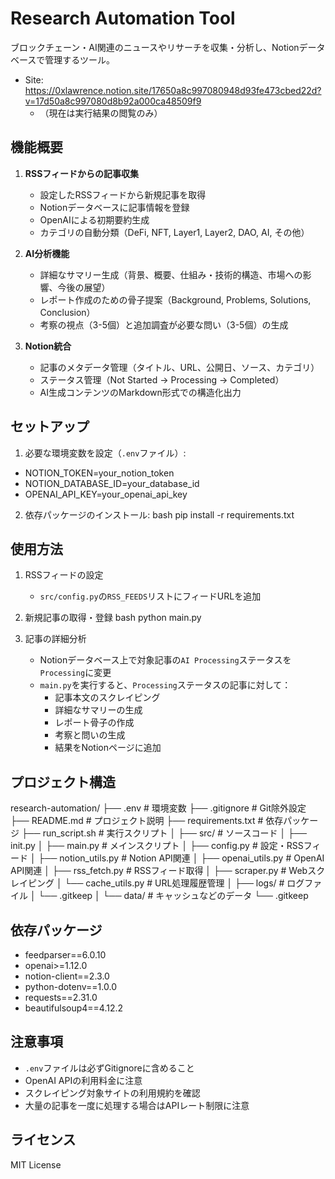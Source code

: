 # Research Automation Tool

ブロックチェーン・AI関連のニュースやリサーチを収集・分析し、Notionデータベースで管理するツール。
- Site: https://0xlawrence.notion.site/17650a8c997080948d93fe473cbed22d?v=17d50a8c997080d8b92a000ca48509f9
   - （現在は実行結果の閲覧のみ）

## 機能概要

1. **RSSフィードからの記事収集**
   - 設定したRSSフィードから新規記事を取得
   - Notionデータベースに記事情報を登録
   - OpenAIによる初期要約生成
   - カテゴリの自動分類（DeFi, NFT, Layer1, Layer2, DAO, AI, その他）

2. **AI分析機能**
   - 詳細なサマリー生成（背景、概要、仕組み・技術的構造、市場への影響、今後の展望）
   - レポート作成のための骨子提案（Background, Problems, Solutions, Conclusion）
   - 考察の視点（3-5個）と追加調査が必要な問い（3-5個）の生成

3. **Notion統合**
   - 記事のメタデータ管理（タイトル、URL、公開日、ソース、カテゴリ）
   - ステータス管理（Not Started → Processing → Completed）
   - AI生成コンテンツのMarkdown形式での構造化出力

## セットアップ

1. 必要な環境変数を設定（`.env`ファイル）:
- NOTION_TOKEN=your_notion_token
- NOTION_DATABASE_ID=your_database_id
- OPENAI_API_KEY=your_openai_api_key

2. 依存パッケージのインストール:
bash
pip install -r requirements.txt


## 使用方法

1. RSSフィードの設定
   - `src/config.py`の`RSS_FEEDS`リストにフィードURLを追加

2. 新規記事の取得・登録
bash
python main.py

3. 記事の詳細分析
   - Notionデータベース上で対象記事の`AI Processing`ステータスを`Processing`に変更
   - `main.py`を実行すると、`Processing`ステータスの記事に対して：
     - 記事本文のスクレイピング
     - 詳細なサマリーの生成
     - レポート骨子の作成
     - 考察と問いの生成
     - 結果をNotionページに追加

## プロジェクト構造

research-automation/
├── .env # 環境変数
├── .gitignore # Git除外設定
├── README.md # プロジェクト説明
├── requirements.txt # 依存パッケージ
├── run_script.sh # 実行スクリプト
│
├── src/ # ソースコード
│ ├── init.py
│ ├── main.py # メインスクリプト
│ ├── config.py # 設定・RSSフィード
│ ├── notion_utils.py # Notion API関連
│ ├── openai_utils.py # OpenAI API関連
│ ├── rss_fetch.py # RSSフィード取得
│ ├── scraper.py # Webスクレイピング
│ └── cache_utils.py # URL処理履歴管理
│
├── logs/ # ログファイル
│ └── .gitkeep
│
└── data/ # キャッシュなどのデータ
└── .gitkeep

## 依存パッケージ

- feedparser==6.0.10
- openai>=1.12.0
- notion-client==2.3.0
- python-dotenv==1.0.0
- requests==2.31.0
- beautifulsoup4==4.12.2

## 注意事項

- `.env`ファイルは必ずGitignoreに含めること
- OpenAI APIの利用料金に注意
- スクレイピング対象サイトの利用規約を確認
- 大量の記事を一度に処理する場合はAPIレート制限に注意

## ライセンス

MIT License
